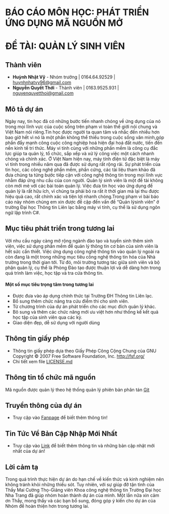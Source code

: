 # BÁO CÁO MÔN HỌC: PHÁT TRIỂN ỨNG DỤNG MÃ NGUỒN MỞ
# ĐỀ TÀI: QUẢN LÝ SINH VIÊN
## Thành viên

* **Huỳnh Nhật Vỹ** - Nhóm trưởng | 0164.64.92529 | huynhnhatvy96@gmail.com 
* **Nguyễn Quyết Thới** - Thành viên | 0163.9525.931 | nguyenquyetthoi@gmail.com

## Mô tả dự án

Ngày nay, tin học đã có những bước tiến nhanh chóng về ứng dụng của nó trong mọi lĩnh vực của cuộc sống trên phạm vi toàn thế giới nói chung và Việt Nam nói riêng.Tin học được người ta quan tâm và nhắc đến nhiều hơn bao giờ hết vì nó là một phần không thể thiếu trong cuộc sống văn minh,góp phần đẩy mạnh công cuộc công nghiệp hoá hiện đại hoá đất nước, tiến đến nền kinh tế tri thức. Máy vi tính cùng với những phần mềm là công cụ đắc lực giúp ta quản lý, tổ chức, sắp xếp và xử lý công việc một cách nhanh chóng và chính xác. Ở Việt Nam hiện nay, máy tính điện tử đặc biệt là máy vi tính trong nhiều năm qua đã được sử dụng rất rộng rãi. Sự phát triển của tin học, các công nghệ phần mềm, phần cứng, các tài liệu tham khảo đã đưa chúng ta từng bước tiếp cận với công nghệ thông tin trong mọi lĩnh vực nhằm đáp ứng nhu cầu của con người. Quản lý sinh viên là một đề tài không còn mới mẻ với các bài toán quản lý. Việc đưa tin học vào ứng dụng để quản lý là rất hữu ích, vì chúng ta phải bỏ ra rất ít thời gian mà lại thu được hiệu quả cao, rất chính xác và tiện lợi nhanh chóng.Trong phạm vi bài báo cáo này nhóm chúng em xin được đề cập đến vấn đề “Quản lýsinh viên” ở trường Đại học Thông tin Liên lạc bằng máy vi tính, cụ thể là sử dụng ngôn ngữ lập trình C#.

## Mục tiêu phát triển trong tương lai

Với nhu cầu ngày càng mở rộng ngành đào tạo và tuyển sinh thêm sinh viên, việc sử dụng phần mềm để quản lý thông tin cơ bản của sinh viên là hết sức cần thiết. Việc ứng dụng công nghệ thông tin vào quản lý ngoài ra còn đang là một trong những mục tiêu công nghệ thông tin hóa của Nhà trường trong thời gian tới. Từ đó, môi trường tương tác giữa sinh viên và bộ phận quản lý, cụ thể là Phòng Đào tạo được thuận lợi và dễ dàng hơn trong quá trình làm việc, học tập và tra cứa thông tin.
#### Một số mục tiêu trọng tâm trong tương lai
* Được đưa vào áp dụng chính thức tại Trường ĐH Thông tin Liên lạc. 
* Bổ sung thêm chức năng tra cứu điểm thi cho sinh viên.
* Từ chương trình của dự án phát triển cho các mục đích quản lý khác.
* Bô sung và thêm các chức năng mới ưu việt hơn như thống kế kết quả học tập của sinh viên qua các kỳ.
* Giao diện đẹp, dễ sử dụng với người dùng

## Thông tin giấy phép

* Thông tin giấy phép dựa theo Giấy Phép Công Cộng Chung của GNU Copyright © 2007 Free Software Foundation, Inc. http://fsf.org/
* Chi tiết xem file [LICENSE.md](https://github.com/baitapnhomVT/BTVyThoi/blob/master/LICENSE.md)

## Thông tin tổ chức mã nguồn

 Mã nguồn được quản lý theo hệ thống quản lý phiên bản phân tán [Git](https://git-scm.com/) 
 
 ## Truyền thông của dự án
 
 * Truy cập vào [Fanpage](https://www.facebook.com/Qu%E1%BA%A3n-L%C3%BD-Sinh-Vi%C3%AAn-1263591970430901/?hc_ref=ARSPydulnkqX3ktgV9z1bPekRopHMOsfvaRCu-n4sVaXuykJYth_u7o4iI20PpBEeW0&fref=nf) để biết thêm thông tin!
 
  ## Tin Tức Về Bản Cập Nhập Mới Nhất
 
 * Truy cập vào [Link](https://www.facebook.com/Qu%E1%BA%A3n-L%C3%BD-Sinh-Vi%C3%AAn-1263591970430901/?hc_ref=ARSPydulnkqX3ktgV9z1bPekRopHMOsfvaRCu-n4sVaXuykJYth_u7o4iI20PpBEeW0&fref=nf) để biết thêm thông tin và những bản cập nhật mới nhất của dự án!

## Lời cảm tạ
 
 Trong quá trình thực hiện dự án do hạn chế về kiến thức và kinh nghiệm nên không tránh khỏi những thiếu sót. Tuy nhiên, với sự giúp đỡ tận tình của Thầy Mai Cường Thọ-Giảng viên Khoa công nghệ thông tin Trường Đại học Nha Trang đã giúp nhóm hoàn thành dự án của mình. Một lần nữa xin cảm ơn Thầy, mong thầy và các bạn bổ sung, đóng góp ý kiến cho dự án của Nhóm để hoàn thiện hơn trong tương lai.  


